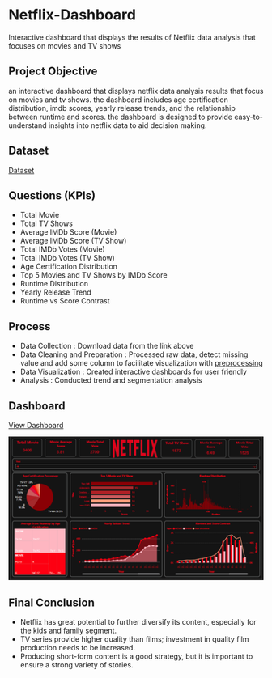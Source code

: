 # Netflix-Dashboard
Interactive dashboard that displays the results of Netflix data analysis that focuses on movies and TV shows

## Project Objective
an interactive dashboard that displays netflix data analysis results that focus on movies and tv shows. the dashboard includes age certification distribution, imdb scores, yearly release trends, and the relationship between runtime and scores. the dashboard is designed to provide easy-to-understand insights into netflix data to aid decision making.

## Dataset 
<a href="https://github.com/Nathasyarnt/Netflix-Dashboard/blob/main/data%20fix.xlsx">Dataset</a>

## Questions (KPIs)
- Total Movie
- Total TV Shows
- Average IMDb Score (Movie)
- Average IMDb Score (TV Show)
- Total IMDb Votes (Movie)
- Total IMDb Votes (TV Show)
- Age Certification Distribution
- Top 5 Movies and TV Shows by IMDb Score
- Runtime Distribution
- Yearly Release Trend
- Runtime vs Score Contrast

 ## Process
- Data Collection : Download data from the link above
- Data Cleaning and Preparation : Processed raw data, detect missing value and add some column to facilitate visualization with <a href="https://github.com/Nathasyarnt/Netflix-Dashboard/blob/main/preprocessing.r">preprocessing</a>
- Data Visualization : Created interactive dashboards for user friendly
- Analysis : Conducted trend and segmentation analysis

## Dashboard
<a href="https://github.com/Nathasyarnt/Netflix-Dashboard/blob/main/Dashboard.pbix">View Dashboard</a>

![screenshot](https://github.com/Nathasyarnt/Netflix-Dashboard/blob/main/Screenshot%202024-11-18%20050051.png)

## Final Conclusion
- Netflix has great potential to further diversify its content, especially for the kids and family segment.
- TV series provide higher quality than films; investment in quality film production needs to be increased.
- Producing short-form content is a good strategy, but it is important to ensure a strong variety of stories.
